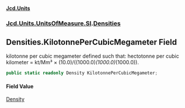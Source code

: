 #### [Jcd.Units](index.md 'index')

### [Jcd.Units.UnitsOfMeasure.SI](Jcd.Units.UnitsOfMeasure.SI.md 'Jcd.Units.UnitsOfMeasure.SI').[Densities](Densities.md 'Jcd.Units.UnitsOfMeasure.SI.Densities')

## Densities.KilotonnePerCubicMegameter Field

kilotonne per cubic megameter defined such that: hectotonne per cubic kilometer = kt/Mm³ ×
(10.0)/((1000.0)*(1000.0)*(1000.0)).

```csharp
public static readonly Density KilotonnePerCubicMegameter;
```

#### Field Value

[Density](Density.md 'Jcd.Units.UnitTypes.Density')